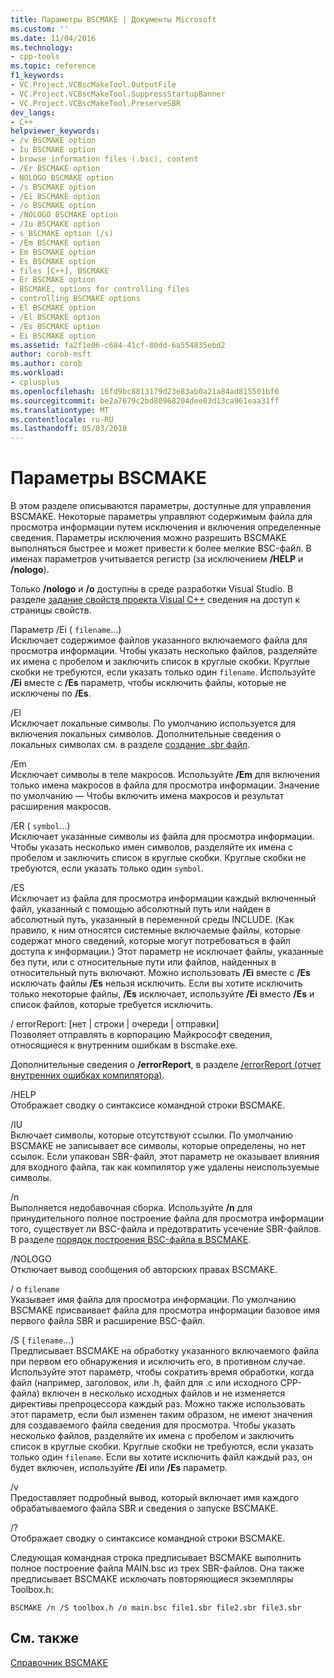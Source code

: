 ```yaml
---
title: Параметры BSCMAKE | Документы Microsoft
ms.custom: ''
ms.date: 11/04/2016
ms.technology:
- cpp-tools
ms.topic: reference
f1_keywords:
- VC.Project.VCBscMakeTool.OutputFile
- VC.Project.VCBscMakeTool.SuppressStartupBanner
- VC.Project.VCBscMakeTool.PreserveSBR
dev_langs:
- C++
helpviewer_keywords:
- /v BSCMAKE option
- Iu BSCMAKE option
- browse information files (.bsc), content
- /Er BSCMAKE option
- NOLOGO BSCMAKE option
- /s BSCMAKE option
- /Ei BSCMAKE option
- /o BSCMAKE option
- /NOLOGO BSCMAKE option
- /Iu BSCMAKE option
- s BSCMAKE option (/s)
- /Em BSCMAKE option
- Em BSCMAKE option
- Es BSCMAKE option
- files [C++], BSCMAKE
- Er BSCMAKE option
- BSCMAKE, options for controlling files
- controlling BSCMAKE options
- El BSCMAKE option
- /El BSCMAKE option
- /Es BSCMAKE option
- Ei BSCMAKE option
ms.assetid: fa2f1e06-c684-41cf-80dd-6a554835ebd2
author: corob-msft
ms.author: corob
ms.workload:
- cplusplus
ms.openlocfilehash: 16fd9bc8813179d23e83ab0a21a84ad815501bf6
ms.sourcegitcommit: be2a7679c2bd80968204dee03d13ca961eaa31ff
ms.translationtype: MT
ms.contentlocale: ru-RU
ms.lasthandoff: 05/03/2018
---
```

# <a name="bscmake-options"></a>Параметры BSCMAKE
В этом разделе описываются параметры, доступные для управления BSCMAKE. Некоторые параметры управляют содержимым файла для просмотра информации путем исключения и включения определенные сведения. Параметры исключения можно разрешить BSCMAKE выполняться быстрее и может привести к более мелкие BSC-файл. В именах параметров учитывается регистр (за исключением **/HELP** и **/nologo**).  
  
 Только **/nologo** и **/o** доступны в среде разработки Visual Studio.  В разделе [задание свойств проекта Visual C++](../../ide/working-with-project-properties.md) сведения на доступ к страницы свойств.  
  
 Параметр /Ei ( `filename`...)  
 Исключает содержимое файлов указанного включаемого файла для просмотра информации. Чтобы указать несколько файлов, разделяйте их имена с пробелом и заключить список в круглые скобки. Круглые скобки не требуются, если указать только один `filename`. Используйте **/Ei** вместе с **/Es** параметр, чтобы исключить файлы, которые не исключены по **/Es**.  
  
 /El  
 Исключает локальные символы. По умолчанию используется для включения локальных символов. Дополнительные сведения о локальных символах см. в разделе [создание .sbr файл](../../build/reference/creating-an-dot-sbr-file.md).  
  
 /Em  
 Исключает символы в теле макросов. Используйте **/Em** для включения только имена макросов в файла для просмотра информации. Значение по умолчанию — Чтобы включить имена макросов и результат расширения макросов.  
  
 /ER ( `symbol`...)  
 Исключает указанные символы из файла для просмотра информации. Чтобы указать несколько имен символов, разделяйте их имена с пробелом и заключить список в круглые скобки. Круглые скобки не требуются, если указать только один `symbol`.  
  
 /ES  
 Исключает из файла для просмотра информации каждый включенный файл, указанный с помощью абсолютный путь или найден в абсолютный путь, указанный в переменной среды INCLUDE. (Как правило, к ним относятся системные включаемые файлы, которые содержат много сведений, которые могут потребоваться в файл доступа к информации.) Этот параметр не исключает файлы, указанные без пути, или с относительные пути или файлов, найденных в относительный путь включают. Можно использовать **/Ei** вместе с **/Es** исключать файлы **/Es** нельзя исключить. Если вы хотите исключить только некоторые файлы, **/Es** исключает, используйте **/Ei** вместо **/Es** и список файлов, которые требуется исключить.  
  
 / errorReport: [нет &#124; строки &#124; очереди &#124; отправки]  
 Позволяет отправлять в корпорацию Майкрософт сведения, относящиеся к внутренним ошибкам в bscmake.exe.  
  
 Дополнительные сведения о **/errorReport**, в разделе [/errorReport (отчет внутренних ошибках компилятора)](../../build/reference/errorreport-report-internal-compiler-errors.md).  
  
 /HELP  
 Отображает сводку о синтаксисе командной строки BSCMAKE.  
  
 /IU  
 Включает символы, которые отсутствуют ссылки. По умолчанию BSCMAKE не записывает все символы, которые определены, но нет ссылок. Если упакован SBR-файл, этот параметр не оказывает влияния для входного файла, так как компилятор уже удалены неиспользуемые символы.  
  
 /n  
 Выполняется недобавочная сборка. Используйте **/n** для принудительного полное построение файла для просмотра информации того, существует ли BSC-файла и предотвратить усечение SBR-файлов. В разделе [порядок построения BSC-файла в BSCMAKE](../../build/reference/how-bscmake-builds-a-dot-bsc-file.md).  
  
 /NOLOGO  
 Отключает вывод сообщения об авторских правах BSCMAKE.  
  
 / o `filename`  
 Указывает имя файла для просмотра информации. По умолчанию BSCMAKE присваивает файла для просмотра информации базовое имя первого файла SBR и расширение BSC-файл.  
  
 /S ( `filename`...)  
 Предписывает BSCMAKE на обработку указанного включаемого файла при первом его обнаружения и исключить его, в противном случае. Используйте этот параметр, чтобы сократить время обработки, когда файл (например, заголовок, или .h, файл для .c или исходного CPP-файла) включен в несколько исходных файлов и не изменяется директивы препроцессора каждый раз. Можно также использовать этот параметр, если был изменен таким образом, не имеют значения для создаваемого файла сведения для просмотра. Чтобы указать несколько файлов, разделяйте их имена с пробелом и заключить список в круглые скобки. Круглые скобки не требуются, если указать только один `filename`. Если вы хотите исключить файл каждый раз, он будет включен, используйте **/Ei** или **/Es** параметр.  
  
 /v  
 Предоставляет подробный вывод, который включает имя каждого обрабатываемого файла SBR и сведения о запуске BSCMAKE.  
  
 /?  
 Отображает сводку о синтаксисе командной строки BSCMAKE.  
  
 Следующая командная строка предписывает BSCMAKE выполнить полное построение файла MAIN.bsc из трех SBR-файлов. Она также предписывает BSCMAKE исключать повторяющиеся экземпляры Toolbox.h:  
  
```  
BSCMAKE /n /S toolbox.h /o main.bsc file1.sbr file2.sbr file3.sbr  
```  
  
## <a name="see-also"></a>См. также  
 [Справочник ВSCMAKE](../../build/reference/bscmake-reference.md)
